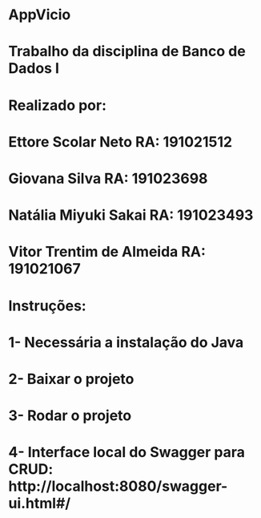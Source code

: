 # AppVicio
# 
# Trabalho da disciplina de Banco de Dados I
# Realizado por:
# Ettore Scolar Neto		    	RA: 191021512
# Giovana Silva			         	RA: 191023698
# Natália Miyuki Sakai        RA: 191023493
# Vitor Trentim de Almeida		RA: 191021067
# 
# Instruções:
# 1- Necessária a instalação do Java
# 2- Baixar o projeto
# 3- Rodar o projeto
# 4- Interface local do Swagger para CRUD: http://localhost:8080/swagger-ui.html#/
# 
